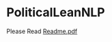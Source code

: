 # PoliticalLeanNLP

Please Read [Readme.pdf](https://github.com/abirSCU/PoliticalLeanNLP/blob/main/ReadMe.pdf)
